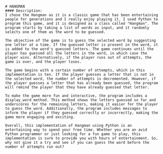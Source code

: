     # HANGMAN
    #### Description:
    I chose the Hangman as it is a classic game that has been entertaining people for generations and I really enjoy playing it. I used Python to program this game, and it is designed as a class called "Hangman". The program starts by taking a list of words as input, and it randomly selects one of them as the word to be guessed.

    The objective of the game is to guess the selected word by suggesting one letter at a time. If the guessed letter is present in the word, it is added to the word's guessed letters. The game continues until the player has guessed all the letters in the word, in which case the player wins. Alternatively, if the player runs out of attempts, the game is over, and the player loses.

    The game begins with a certain number of attempts, which in this implementation is ten. If the player guesses a letter that is not in the selected word, the number of attempts is decremented. However, if the player guesses a letter that has already been guessed, the program will remind the player that they have already guessed that letter.

    To make the game more fun and interactive, the program includes a display_word method. This method shows the letters guessed so far and underscores for the remaining letters, making it easier for the player to guess the word. Additionally, the program includes messages to inform the player if they guessed correctly or incorrectly, making the game more engaging and exciting.

    Overall, this implementation of Hangman using Python is an entertaining way to spend your free time. Whether you are an avid Python programmer or just looking for a fun game to play, this implementation is sure to provide you with hours of entertainment. So, why not give it a try and see if you can guess the word before the number of attempts run out?
